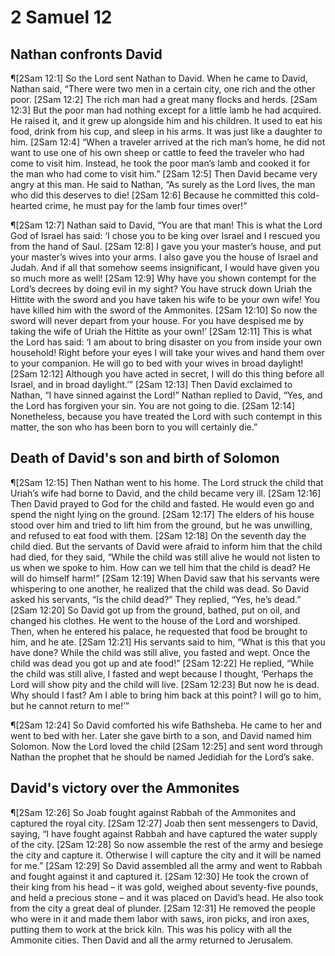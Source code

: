 # 2 Samuel 12

## Nathan confronts David
¶[2Sam 12:1] So the Lord sent Nathan to David. When he came to David, Nathan said, “There were two men in a certain city, one rich and the other poor.
[2Sam 12:2] The rich man had a great many flocks and herds.
[2Sam 12:3] But the poor man had nothing except for a little lamb he had acquired. He raised it, and it grew up alongside him and his children. It used to eat his food, drink from his cup, and sleep in his arms. It was just like a daughter to him.
[2Sam 12:4] “When a traveler arrived at the rich man’s home, he did not want to use one of his own sheep or cattle to feed the traveler who had come to visit him. Instead, he took the poor man’s lamb and cooked it for the man who had come to visit him.”
[2Sam 12:5] Then David became very angry at this man. He said to Nathan, “As surely as the Lord lives, the man who did this deserves to die!
[2Sam 12:6] Because he committed this cold-hearted crime, he must pay for the lamb four times over!”

¶[2Sam 12:7] Nathan said to David, “You are that man! This is what the Lord God of Israel has said: ‘I chose you to be king over Israel and I rescued you from the hand of Saul.
[2Sam 12:8] I gave you your master’s house, and put your master’s wives into your arms. I also gave you the house of Israel and Judah. And if all that somehow seems insignificant, I would have given you so much more as well!
[2Sam 12:9] Why have you shown contempt for the Lord’s decrees by doing evil in my sight? You have struck down Uriah the Hittite with the sword and you have taken his wife to be your own wife! You have killed him with the sword of the Ammonites.
[2Sam 12:10] So now the sword will never depart from your house. For you have despised me by taking the wife of Uriah the Hittite as your own!’
[2Sam 12:11] This is what the Lord has said: ‘I am about to bring disaster on you from inside your own household! Right before your eyes I will take your wives and hand them over to your companion. He will go to bed with your wives in broad daylight!
[2Sam 12:12] Although you have acted in secret, I will do this thing before all Israel, and in broad daylight.’”
[2Sam 12:13] Then David exclaimed to Nathan, “I have sinned against the Lord!” Nathan replied to David, “Yes, and the Lord has forgiven your sin. You are not going to die.
[2Sam 12:14] Nonetheless, because you have treated the Lord with such contempt in this matter, the son who has been born to you will certainly die.”

## Death of David's son and birth of Solomon
¶[2Sam 12:15] Then Nathan went to his home. The Lord struck the child that Uriah’s wife had borne to David, and the child became very ill.
[2Sam 12:16] Then David prayed to God for the child and fasted. He would even go and spend the night lying on the ground.
[2Sam 12:17] The elders of his house stood over him and tried to lift him from the ground, but he was unwilling, and refused to eat food with them.
[2Sam 12:18] On the seventh day the child died. But the servants of David were afraid to inform him that the child had died, for they said, “While the child was still alive he would not listen to us when we spoke to him. How can we tell him that the child is dead? He will do himself harm!”
[2Sam 12:19] When David saw that his servants were whispering to one another, he realized that the child was dead. So David asked his servants, “Is the child dead?” They replied, “Yes, he’s dead.”
[2Sam 12:20] So David got up from the ground, bathed, put on oil, and changed his clothes. He went to the house of the Lord and worshiped. Then, when he entered his palace, he requested that food be brought to him, and he ate.
[2Sam 12:21] His servants said to him, “What is this that you have done? While the child was still alive, you fasted and wept. Once the child was dead you got up and ate food!”
[2Sam 12:22] He replied, “While the child was still alive, I fasted and wept because I thought, ‘Perhaps the Lord will show pity and the child will live.
[2Sam 12:23] But now he is dead. Why should I fast? Am I able to bring him back at this point? I will go to him, but he cannot return to me!’”

¶[2Sam 12:24] So David comforted his wife Bathsheba. He came to her and went to bed with her. Later she gave birth to a son, and David named him Solomon. Now the Lord loved the child
[2Sam 12:25] and sent word through Nathan the prophet that he should be named Jedidiah for the Lord’s sake.

## David's victory over the Ammonites
¶[2Sam 12:26] So Joab fought against Rabbah of the Ammonites and captured the royal city.
[2Sam 12:27] Joab then sent messengers to David, saying, “I have fought against Rabbah and have captured the water supply of the city.
[2Sam 12:28] So now assemble the rest of the army and besiege the city and capture it. Otherwise I will capture the city and it will be named for me.”
[2Sam 12:29] So David assembled all the army and went to Rabbah and fought against it and captured it.
[2Sam 12:30] He took the crown of their king from his head – it was gold, weighed about seventy-five pounds, and held a precious stone – and it was placed on David’s head. He also took from the city a great deal of plunder.
[2Sam 12:31] He removed the people who were in it and made them labor with saws, iron picks, and iron axes, putting them to work at the brick kiln. This was his policy with all the Ammonite cities. Then David and all the army returned to Jerusalem.
